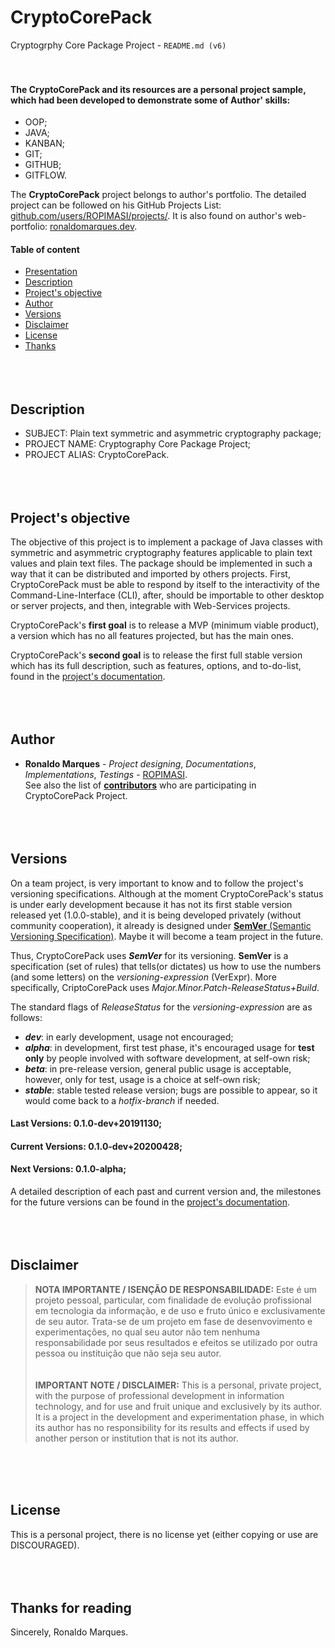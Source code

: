 <a name="presentation"></a>
# CryptoCorePack
Cryptogrphy Core Package Project - `README.md (v6)`  
&nbsp;
&nbsp;  
&nbsp;  
#### The CryptoCorePack and its resources are a personal project sample, which had been developed to demonstrate some of Author' skills:
- OOP;
- JAVA;
- KANBAN;
- GIT;
- GITHUB;
- GITFLOW.  
  
The **CryptoCorePack** project belongs to author's portfolio. The detailed project can be followed on his GitHub Projects List: [github.com/users/ROPIMASI/projects/](https://github.com/users/ROPIMASI/projects/). It is also found on author's web-portfolio: [ronaldomarques.dev](https://www.ronaldomarques.dev).  
  
#### Table of content
- [Presentation](#presentation)
- [Description](#description)
- [Project's objective](#project-objective)
- [Author](#author)
- [Versions](#versions)
- [Disclaimer](#disclaimer)
- [License](#license)
- [Thanks](#thanks)  
&nbsp;  
&nbsp;  
&nbsp;  
<a name="description"></a>
## Description
 - SUBJECT: Plain text symmetric and asymmetric cryptography package;
 - PROJECT NAME: Cryptography Core Package Project;
 - PROJECT ALIAS: CryptoCorePack.    
&nbsp;  
&nbsp;  
&nbsp;  
<a name="project-objective"></a>
## Project's objective
The objective of this project is to implement a package of Java classes with symmetric and asymmetric cryptography features applicable to plain text values and  plain text files. The package should be implemented in such a way that it can be distributed and imported by others projects. First, CryptoCorePack must be able to respond by itself to the interactivity of the Command-Line-Interface (CLI), after, should be importable to other desktop or server projects, and then, integrable with Web-Services projects.  
  
CryptoCorePack's **first goal** is to release a MVP (minimum viable product), a version which has no all features projected, but has the main ones.  
  
CryptoCorePack's **second goal** is to release the first full stable version which has its full description, such as features, options, and to-do-list, found in the [project's documentation](https://github.com/ROPIMASI/CryptoCorePack/tree/master/documentation/README.FIRST.md).  
&nbsp;  
&nbsp;  
&nbsp;  
<a name="author"></a>
## Author
 - **Ronaldo Marques** - _Project designing_, _Documentations_, _Implementations_, _Testings_ - [ROPIMASI](https://github.com/ROPIMASI).  
See also the list of [**contributors**](https://github.com/ROPIMASI/CryptoCorePack/blob/master/documentation/contributors.md) who are participating in CryptoCorePack Project.  
&nbsp;  
&nbsp;  
&nbsp;  
<a name="versions"></a>
## Versions
On a team project, is very important to know and to follow the project's versioning specifications. Although at the moment CryptoCorePack's status is under early development because it has not its first stable version released yet (1.0.0-stable), and it is being developed privately (without community cooperation), it already is designed under [**SemVer** (Semantic Versioning Specification)](http://semver.org/). Maybe it will become a team project in the future.  
  
Thus, CryptoCorePack uses **_SemVer_** for its versioning. **SemVer** is a specification (set of rules) that tells(or dictates) us how to use the numbers (and some letters) on the _versioning-expression_ (VerExpr). More specifically, CriptoCorePack uses _Major.Minor.Patch-ReleaseStatus+Build_.
  
The standard flags of _ReleaseStatus_ for the _versioning-expression_ are as follows:
- **_dev_**: in early development, usage not encouraged;
- **_alpha_**: in development, first test phase, it's encouraged usage for **test only** by people involved with software development, at self-own risk;
- **_beta_**: in pre-release version, general public usage is acceptable, however, only for test, usage is a choice at self-own risk;
- **_stable_**: stable tested release version; bugs are possible to appear, so it would come back to a _hotfix-branch_ if needed. 
#### Last Versions: 0.1.0-dev+20191130;
  
#### Current Versions: 0.1.0-dev+20200428;
  
#### Next Versions: 0.1.0-alpha;
  
A detailed description of each past and current version and, the milestones for the future versions can be found in the [project's documentation](https://github.com/ROPIMASI/CryptoCorePack/tree/master/documentation/README.FIRST.md).  
&nbsp;  
&nbsp;  
&nbsp;  
<a name="disclaimer"></a>
## Disclaimer
>**NOTA IMPORTANTE / ISENÇÃO DE RESPONSABILIDADE:**
>Este é um projeto pessoal, particular, com finalidade de evolução profissional em tecnologia da informação, e de uso e fruto único e exclusivamente de seu autor. Trata-se de um projeto em fase de desenvovimento e experimentações, no qual seu autor não tem nenhuma responsabilidade por seus resultados e efeitos se utilizado por outra pessoa ou instituição que não seja seu autor.  
&nbsp;  
&nbsp;  
>**IMPORTANT NOTE / DISCLAIMER:**
>This is a personal, private project, with the purpose of professional development in information technology, and for use and fruit unique and exclusively by its author. It is a project in the development and experimentation phase, in which its author has no responsibility for its results and effects if used by another person or institution that is not its author.  
  
&nbsp;  
&nbsp;  
&nbsp;  
<a name="license"></a>
## License
This is a personal project, there is no license yet (either copying or use are DISCOURAGED).  
&nbsp;  
&nbsp;  
&nbsp;  
<a name="thanks"></a>
## Thanks for reading
Sincerely, Ronaldo Marques.  
&nbsp;  
&nbsp;  
&nbsp;  